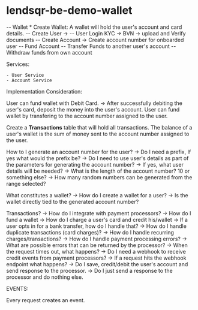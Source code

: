 # lendsqr-be-demo-wallet

-- Wallet
    * Create Wallet: A wallet will hold the user's account and card details.
    -- Create User
            ->
    -- User Login
        KYC 
            -> BVN
            -> upload and Verify documents
    -- Create Account
        -> Create account number for onboarded user
    -- Fund Account
    -- Transfer Funds to another user's account
    -- Withdraw funds from own account


Services:

    - User Service
    - Account Service
    


Implementation Consideration:

User can fund wallet with Debit Card. 
    -> After successfully debiting the user's card, deposit the money into the user's account.
User can fund wallet by transfering to the account number assigned to the user.


Create a **Transactions** table that will hold all transactions.
The balance of a user's wallet is the sum of money sent to the account number assigned to the user.




How to I generate an account number for the user?
    -> Do I need a prefix, If yes what would the prefix be?
    -> Do I need to use user's details as part of the parameters for generating the account number? 
        -> If yes, what user details will be needed?
    -> What is the length of the account number? 10 or something else?
    -> How many random numbers can be generated from the range selected?

What constitutes a wallet?
    -> How do I create a wallet for a user?
    -> Is the wallet directly tied to the generated account number?

Transactions?
    -> How do I integrate with payment processors?
    -> How do I fund a wallet
        -> How do I charge a user's card and credit his/wallet
        -> If a user opts in for a bank transfer, how do I handle that?
    -> How do I handle duplicate transactions (card charges)?
    -> How do I handle recurring charges/transactions?
    -> How do I handle payment processing errors?
        -> What are possible errors that can be returned by the processor?
            -> When the request times out, what happens?
            -> Do I need a webhook to receive credit events from payment processors?
                -> If a request hits the webhook endpoint what happens?
                    -> Do I save, credit/debit the user's account and send response to the processor.
                    -> Do I just send a response to the processor and do nothing else.
                





EVENTS:

Every request creates an event.